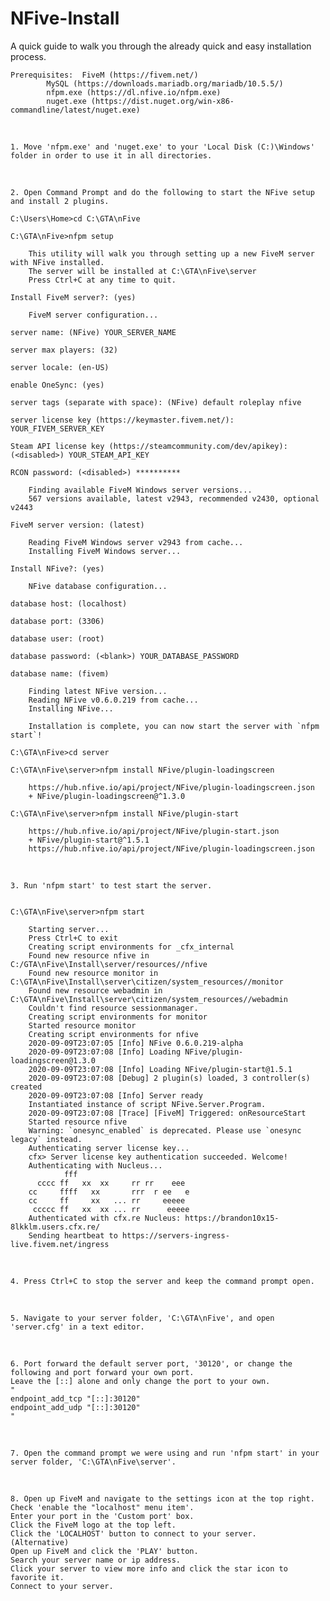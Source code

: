 # NFive-Install
A quick guide to walk you through the already quick and easy installation process.


	Prerequisites: 	FiveM (https://fivem.net/)
			MySQL (https://downloads.mariadb.org/mariadb/10.5.5/)
			nfpm.exe (https://dl.nfive.io/nfpm.exe)
			nuget.exe (https://dist.nuget.org/win-x86-commandline/latest/nuget.exe)
​

	1. Move 'nfpm.exe' and 'nuget.exe' to your 'Local Disk (C:)\Windows' folder in order to use it in all directories.
​

	2. Open Command Prompt and do the following to start the NFive setup and install 2 plugins.

	C:\Users\Home>cd C:\GTA\nFive

	C:\GTA\nFive>nfpm setup

		This utility will walk you through setting up a new FiveM server with NFive installed.
		The server will be installed at C:\GTA\nFive\server
		Press Ctrl+C at any time to quit.

	Install FiveM server?: (yes)

		FiveM server configuration...

	server name: (NFive) YOUR_SERVER_NAME

	server max players: (32)

	server locale: (en-US)

	enable OneSync: (yes)

	server tags (separate with space): (NFive) default roleplay nfive

	server license key (https://keymaster.fivem.net/): YOUR_FIVEM_SERVER_KEY

	Steam API license key (https://steamcommunity.com/dev/apikey): (<disabled>) YOUR_STEAM_API_KEY

	RCON password: (<disabled>) **********

		Finding available FiveM Windows server versions...
		567 versions available, latest v2943, recommended v2430, optional v2443

	FiveM server version: (latest)

		Reading FiveM Windows server v2943 from cache...
		Installing FiveM Windows server...

	Install NFive?: (yes)

		NFive database configuration...

	database host: (localhost)

	database port: (3306)

	database user: (root)

	database password: (<blank>) YOUR_DATABASE_PASSWORD

	database name: (fivem)

		Finding latest NFive version...
		Reading NFive v0.6.0.219 from cache...
		Installing NFive...
	
		Installation is complete, you can now start the server with `nfpm start`!

	C:\GTA\nFive>cd server

	C:\GTA\nFive\server>nfpm install NFive/plugin-loadingscreen

		https://hub.nfive.io/api/project/NFive/plugin-loadingscreen.json
		+ NFive/plugin-loadingscreen@^1.3.0

	C:\GTA\nFive\server>nfpm install NFive/plugin-start

		https://hub.nfive.io/api/project/NFive/plugin-start.json
		+ NFive/plugin-start@^1.5.1
		https://hub.nfive.io/api/project/NFive/plugin-loadingscreen.json
​

	3. Run 'nfpm start' to test start the server.


	C:\GTA\nFive\server>nfpm start

		Starting server...
		Press Ctrl+C to exit
		Creating script environments for _cfx_internal
		Found new resource nfive in C:/GTA\nFive\Install\server/resources//nfive
		Found new resource monitor in C:\GTA\nFive\Install\server\citizen/system_resources//monitor
		Found new resource webadmin in C:\GTA\nFive\Install\server\citizen/system_resources//webadmin
		Couldn't find resource sessionmanager.
		Creating script environments for monitor
		Started resource monitor
		Creating script environments for nfive
		2020-09-09T23:07:05 [Info] NFive 0.6.0.219-alpha
		2020-09-09T23:07:08 [Info] Loading NFive/plugin-loadingscreen@1.3.0
		2020-09-09T23:07:08 [Info] Loading NFive/plugin-start@1.5.1
		2020-09-09T23:07:08 [Debug] 2 plugin(s) loaded, 3 controller(s) created
		2020-09-09T23:07:08 [Info] Server ready
		Instantiated instance of script NFive.Server.Program.
		2020-09-09T23:07:08 [Trace] [FiveM] Triggered: onResourceStart
		Started resource nfive
		Warning: `onesync_enabled` is deprecated. Please use `onesync legacy` instead.
		Authenticating server license key...
		cfx> Server license key authentication succeeded. Welcome!
		Authenticating with Nucleus...
		        fff
		  cccc ff   xx  xx     rr rr    eee
		cc     ffff   xx       rrr  r ee   e
		cc     ff     xx   ... rr     eeeee
		 ccccc ff   xx  xx ... rr      eeeee                           
		Authenticated with cfx.re Nucleus: https://brandon10x15-8lkklm.users.cfx.re/
		Sending heartbeat to https://servers-ingress-live.fivem.net/ingress
​

	4. Press Ctrl+C to stop the server and keep the command prompt open.
​

	5. Navigate to your server folder, 'C:\GTA\nFive', and open 'server.cfg' in a text editor.
​

	6. Port forward the default server port, '30120', or change the following and port forward your own port. 
	Leave the [::] alone and only change the port to your own.
	"
	endpoint_add_tcp "[::]:30120"
	endpoint_add_udp "[::]:30120"
	"
​

	7. Open the command prompt we were using and run 'nfpm start' in your server folder, 'C:\GTA\nFive\server'.
​

	8. Open up FiveM and navigate to the settings icon at the top right.
	Check 'enable the "localhost" menu item'.
	Enter your port in the 'Custom port' box.
	Click the FiveM logo at the top left.
	Click the 'LOCALHOST' button to connect to your server.
	(Alternative)
	Open up FiveM and click the 'PLAY' button.
	Search your server name or ip address.
	Click your server to view more info and click the star icon to favorite it.
	Connect to your server.
